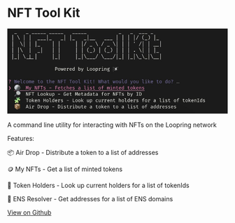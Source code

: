 # NFT Tool Kit

![NFTToolKit](../img/nfttk.jpeg)

A command line utility for interacting with NFTs on the Loopring network

Features:

📦 Air Drop - Distribute a token to a list of addresses

🪙 My NFTs - Get a list of minted tokens

🧩 Token Holders - Look up current holders for a list of tokenIds

👾 ENS Resolver - Get addresses for a list of ENS domains

[View on Github](https://github.com/willsmillie/nfttoolkit)
